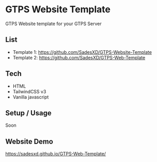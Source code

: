 # GTPS Website Template

GTPS Website template for your GTPS Server

## List

- Template 1: https://github.com/SadesXD/GTPS-Website-Template
- Template 2: https://github.com/SadesXD/GTPS-Web-Template

## Tech

- HTML
- TailwindCSS v3
- Vanilla javascript

## Setup / Usage

Soon

## Website Demo
https://sadesxd.github.io/GTPS-Web-Template/
